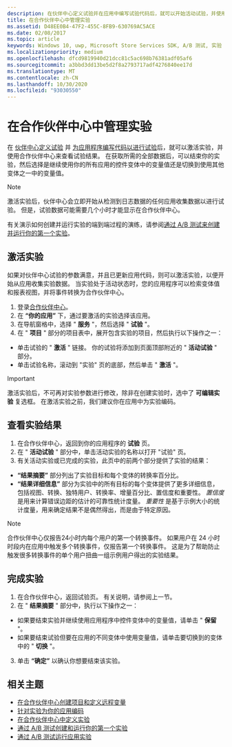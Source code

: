 ```yaml
---
description: 在伙伴中心定义试验并在应用中编写试验代码后，就可以开始活动试验，并使用合作伙伴中心来查看实验结果。
title: 在合作伙伴中心中管理实验
ms.assetid: D48EE0B4-47F2-455C-8FB9-630769AC5ACE
ms.date: 02/08/2017
ms.topic: article
keywords: Windows 10, uwp, Microsoft Store Services SDK, A/B 测试, 实验
ms.localizationpriority: medium
ms.openlocfilehash: dfcd9819940d21dcc81c5ac698b76381adf05af6
ms.sourcegitcommit: a3bbd3dd13be5d2f8a2793717adf4276840ee17d
ms.translationtype: MT
ms.contentlocale: zh-CN
ms.lasthandoff: 10/30/2020
ms.locfileid: "93030550"
---
```

# <a name="manage-your-experiment-in-partner-center"></a>在合作伙伴中心中管理实验

在 [伙伴中心定义试验](define-your-experiment-in-the-dev-center-dashboard.md) 并 [为应用程序编写代码以进行试验](code-your-experiment-in-your-app.md)后，就可以激活实验，并使用合作伙伴中心来查看试验结果。 在获取所需的全部数据后，可以结束你的实验，然后选择是继续使用你的所有应用的控件变体中的变量值还是切换到使用其他变体之一中的变量值。

> [!NOTE]
> 激活实验后，伙伴中心会立即开始从检测到日志数据的任何应用收集数据以进行试验。 但是，试验数据可能需要几个小时才能显示在合作伙伴中心。

有关演示如何创建并运行实验的端到端过程的演练，请参阅[通过 A/B 测试来创建并运行你的第一个实验](create-and-run-your-first-experiment-with-a-b-testing.md)。

## <a name="activate-your-experiment"></a>激活实验

如果对伙伴中心试验的参数满意，并且已更新应用代码，则可以激活实验，以便开始从应用收集实验数据。 当实验处于活动状态时，您的应用程序可以检索变体值和报表视图，并将事件转换为合作伙伴中心。

1. 登录[合作伙伴中心](https://partner.microsoft.com/dashboard)。
2. 在 **“你的应用”** 下，通过要激活的实验选择该应用。
3. 在导航窗格中，选择 " **服务** "，然后选择 " **试验** "。
4. 在 " **项目** " 部分的项目表中，展开包含实验的项目，然后执行以下操作之一：
  * 单击试验的 " **激活** " 链接。 你的试验将添加到页面顶部附近的 " **活动试验** " 部分。
  * 单击试验名称，滚动到 "实验" 页的底部，然后单击 " **激活** "。

> [!IMPORTANT]
> 激活实验后，不可再对实验参数进行修改，除非在创建实验时，选中了 **可编辑实验** 复选框。 在激活实验之前，我们建议你在应用中为实验编码。

## <a name="review-the-results-of-your-experiment"></a>查看实验结果

1. 在合作伙伴中心，返回到你的应用程序的 **试验** 页。
2. 在 " **活动试验** " 部分中，单击活动实验的名称以打开 "试验" 页。
3. 有关活动实验或已完成的实验，此页中的前两个部分提供了实验的结果：
  * **“结果摘要”** 部分列出了实验目标和每个变体的转换率百分比。
  * **“结果详细信息”** 部分为实验中的所有目标的每个变体提供了更多详细信息，包括视图、转换、独特用户、转换率、增量百分比、置信度和重要性。 *置信度* 是用来计算错误边距的估计的可靠性统计度量。 *重要性* 是基于示例大小的统计度量，用来确定结果不是偶然得出，而是由于特定原因。

> [!NOTE]
> 合作伙伴中心仅报告24小时内每个用户的第一个转换事件。 如果用户在 24 小时时段内在应用中触发多个转换事件，仅报告第一个转换事件。 这是为了帮助防止触发很多转换事件的单个用户扭曲一组示例用户得出的实验结果。


## <a name="complete-your-experiment"></a>完成实验

1. 在合作伙伴中心，返回试验页。 有关说明，请参阅上一节。
2. 在 " **结果摘要** " 部分中，执行以下操作之一：
  * 如果要结束实验并继续使用应用程序中控件变体中的变量值，请单击 " **保留** "。
  * 如果要结束试验但要在应用的不同变体中使用变量值，请单击要切换到的变体中的 " **切换** "。
3. 单击 **“确定”** 以确认你想要结束该实验。


## <a name="related-topics"></a>相关主题

* [在合作伙伴中心创建项目和定义远程变量](create-a-project-and-define-remote-variables-in-the-dev-center-dashboard.md)
* [针对实验为你的应用编码](code-your-experiment-in-your-app.md)
* [在合作伙伴中心中定义实验](define-your-experiment-in-the-dev-center-dashboard.md)
* [通过 A/B 测试创建和运行你的第一个实验](create-and-run-your-first-experiment-with-a-b-testing.md)
* [通过 A/B 测试运行应用实验](run-app-experiments-with-a-b-testing.md)

